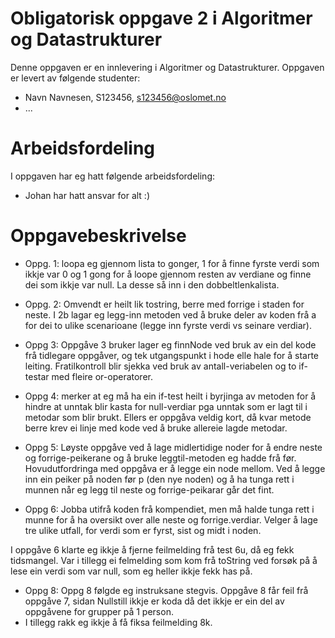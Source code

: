 # Obligatorisk oppgave 2 i Algoritmer og Datastrukturer

Denne oppgaven er en innlevering i Algoritmer og Datastrukturer. 
Oppgaven er levert av følgende studenter:
* Navn Navnesen, S123456, s123456@oslomet.no
* ...

# Arbeidsfordeling

I oppgaven har eg hatt følgende arbeidsfordeling:
* Johan har hatt ansvar for alt :)

# Oppgavebeskrivelse

* Oppg. 1: loopa eg gjennom lista to gonger, 1 for å finne fyrste verdi som ikkje var 0 og 1 gong for å loope gjennom resten av
verdiane og finne dei som ikkje var null. La desse så inn i den dobbeltlenkalista.

* Oppg. 2: Omvendt er heilt lik tostring, berre med forrige i staden for neste.
I 2b lagar eg legg-inn metoden ved å bruke deler av koden frå a for dei to ulike scenarioane (legge inn fyrste verdi vs seinare verdiar).

* Oppg 3: Oppgåve 3 bruker lager eg finnNode ved bruk av ein del kode frå tidlegare oppgåver, og tek utgangspunkt i hode elle hale for å starte leiting. Fratilkontroll 
blir sjekka ved bruk av antall-veriabelen og to if-testar med fleire or-operatorer.

* Oppg 4: merker at eg må ha ein if-test heilt i byrjinga av metoden for å hindre at unntak blir kasta for null-verdiar pga
unntak som er lagt til i metodar som blir brukt. Ellers er oppgåva veldig kort, då kvar metode berre krev ei linje med kode ved å bruke
allereie lagde metodar.

* Oppg 5: Løyste oppgåve ved å lage midlertidige noder for å endre neste og forrige-peikerane og å bruke leggtil-metoden eg hadde frå før.
Hovudutfordringa med oppgåva er å legge ein node mellom. Ved å legge inn ein peiker på noden før p (den nye noden) og å ha tunga rett i munnen
når eg legg til neste og forrige-peikarar går det fint.

* Oppg 6: Jobba utifrå koden frå kompendiet, men må halde tunga rett i munne for å ha oversikt over alle neste og forrige.verdiar.
Velger å lage tre ulike utfall, for verdi som er fyrst, sist og midt i noden. 

I oppgåve 6 klarte eg ikkje å fjerne feilmelding frå test 6u, då eg fekk tidsmangel. Var i tillegg ei felmelding som kom frå 
toString ved forsøk på å lese ein verdi som var null, som eg heller ikkje fekk has på.

* Oppg 8: Oppg 8 følgde eg instruksane stegvis. 
Oppgåve 8 får feil frå oppgåve 7, sidan Nullstill ikkje er koda då det ikkje er ein del av oppgåvene for grupper på 1 person.
* I tillegg rakk eg ikkje å få fiksa feilmelding 8k.

